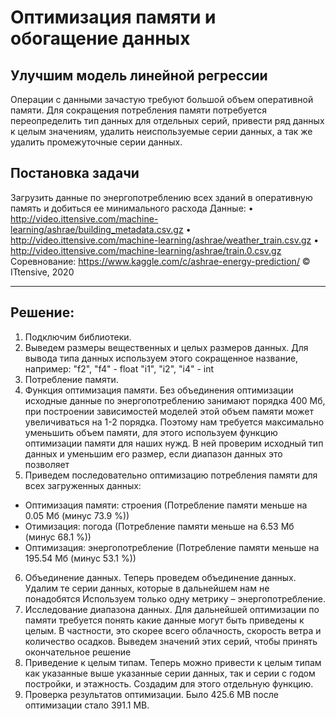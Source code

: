 # Оптимизация памяти и обогащение данных
## Улучшим модель линейной регрессии
Операции с данными зачастую требуют большой объем оперативной памяти. Для сокращения потребления памяти потребуется переопределить тип данных для отдельных серий, привести ряд данных к целым значениям, удалить неиспользуемые серии данных, а так же удалить промежуточные серии данных.
## Постановка задачи
Загрузить данные по энергопотреблению всех зданий в оперативную память и добиться ее минимального расхода
Данные:
•	http://video.ittensive.com/machine-learning/ashrae/building_metadata.csv.gz
•	http://video.ittensive.com/machine-learning/ashrae/weather_train.csv.gz
•	http://video.ittensive.com/machine-learning/ashrae/train.0.csv.gz Соревнование: https://www.kaggle.com/c/ashrae-energy-prediction/
© ITtensive, 2020
___
## Решение:
1) Подключим библиотеки.
2) Выведем размеры вещественных и целых размеров данных.
Для вывода типа данных используем этого сокращенное название, например:
"f2", "f4" - float
"i1", "i2", "i4" - int
3) Потребление памяти.
4) Функция оптимизация памяти.
Без объединения оптимизации исходные данные по энергопотреблению занимают порядка 400 Мб, при построении зависимостей моделей этой объем памяти может увеличиваться на 1-2 порядка. Поэтому нам требуется максимально уменьшить объем памяти, для этого используем функцию оптимизации памяти для наших нужд. В ней проверим исходный тип данных и уменьшим его размер, если диапазон данных это позволяет
5) Приведем последовательно оптимизацию потребления памяти для всех загруженных данных:
- Оптимизация памяти: строения (Потребление памяти меньше на 0.05 Мб (минус 73.9 %))
- Отимизация: погода (Потребление памяти меньше на 6.53 Мб (минус 68.1 %))
- Оптимизация: энергопотребление (Потребление памяти меньше на 195.54 Мб (минус 53.1 %))
6) Объединение данных.
Теперь проведем объединение данных. Удалим те серии данных, которые в дальнейшем нам не понадобятся
Используем только одну метрику – энергопотребление.
7) Исследование диапазона данных.
Для дальнейшей оптимизации по памяти требуется понять какие данные могут быть приведены к целым. В частности, это скорее всего облачность, скорость ветра и количество осадков.
Выведем значений этих серий, чтобы принять окончательное решение
8) Приведение к целым типам.
Теперь можно привести к целым типам как указанные выше указанные серии данных, так и серии с годом постройки, и этажность. Создадим для этого отдельную функцию.
9) Проверка результатов оптимизации.
Было 425.6 MB после оптимизации стало 391.1 MB.

 
